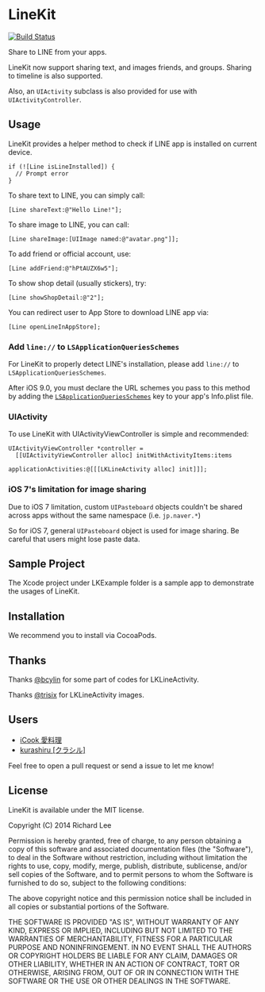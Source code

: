 # LineKit

[![Build Status](https://travis-ci.org/dlackty/LineKit.svg?branch=master)](https://travis-ci.org/dlackty/LineKit)

Share to LINE from your apps.

LineKit now support sharing text, and images friends, and groups. Sharing to timeline is also supported.

Also, an `UIActivity` subclass is also provided for use with `UIActivityController`.

## Usage

LineKit provides a helper method to check if LINE app is installed on current device.

```ObjC
if (![Line isLineInstalled]) {
  // Prompt error
}
```

To share text to LINE, you can simply call:

```ObjC
[Line shareText:@"Hello Line!"];
```

To share image to LINE, you can call:

```ObjC
[Line shareImage:[UIImage named:@"avatar.png"]];
```

To add friend or official account, use:

```ObjC
[Line addFriend:@"hPtAUZX6w5"];
```

To show shop detail (usually stickers), try:

```ObjC
[Line showShopDetail:@"2"];
```

You can redirect user to App Store to download LINE app via:

```ObjC
[Line openLineInAppStore];
```

### Add `line://` to `LSApplicationQueriesSchemes`

For LineKit to properly detect LINE's installation, please add `line://` to `LSApplicationQueriesSchemes`.

After iOS 9.0, you must declare the URL schemes you pass to this method by adding the [`LSApplicationQueriesSchemes`](https://developer.apple.com/library/archive/documentation/General/Reference/InfoPlistKeyReference/Articles/LaunchServicesKeys.html#//apple_ref/doc/plist/info/LSApplicationQueriesSchemes) key to your app's Info.plist file. 

### UIActivity

To use LineKit with UIActivityViewController is simple and recommended:

```ObjC
UIActivityViewController *controller = 
  [[UIActivityViewController alloc] initWithActivityItems:items
                                    applicationActivities:@[[[LKLineActivity alloc] init]]];
```

### iOS 7's limitation for image sharing

Due to iOS 7 limitation, custom `UIPasteboard` objects couldn't be shared across apps without the same namespace (i.e. `jp.naver.*`)

So for iOS 7, general `UIPasteboard` object is used for image sharing. Be careful that users might lose paste data.

## Sample Project

The Xcode project under LKExample folder is a sample app to demonstrate the usages of LineKit.

## Installation

We recommend you to install via CocoaPods.

## Thanks

Thanks [@bcylin](https://github.com/bcylin) for some part of codes for LKLineActivity.

Thanks [@trisix](https://github.com/trisix) for LKLineActivity images.

## Users

* [iCook 愛料理](https://icook.tw/)
* [kurashiru [クラシル]](https://www.kurashiru.com/)

Feel free to open a pull request or send a issue to let me know!

## License

LineKit is available under the MIT license.

Copyright (C) 2014 Richard Lee

Permission is hereby granted, free of charge, to any person obtaining a copy of this software and associated documentation files (the "Software"), to deal in the Software without restriction, including without limitation the rights to use, copy, modify, merge, publish, distribute, sublicense, and/or sell copies of the Software, and to permit persons to whom the Software is furnished to do so, subject to the following conditions:

The above copyright notice and this permission notice shall be included in all copies or substantial portions of the Software.

THE SOFTWARE IS PROVIDED "AS IS", WITHOUT WARRANTY OF ANY KIND, EXPRESS OR IMPLIED, INCLUDING BUT NOT LIMITED TO THE WARRANTIES OF MERCHANTABILITY, FITNESS FOR A PARTICULAR PURPOSE AND NONINFRINGEMENT. IN NO EVENT SHALL THE AUTHORS OR COPYRIGHT HOLDERS BE LIABLE FOR ANY CLAIM, DAMAGES OR OTHER LIABILITY, WHETHER IN AN ACTION OF CONTRACT, TORT OR OTHERWISE, ARISING FROM, OUT OF OR IN CONNECTION WITH THE SOFTWARE OR THE USE OR OTHER DEALINGS IN THE SOFTWARE.
